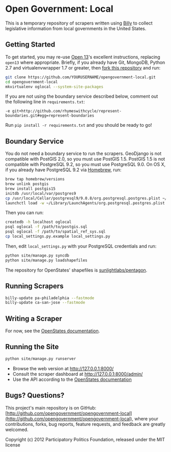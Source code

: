 # Open Government: Local

This is a temporary repository of scrapers written using [Billy](http://billy.readthedocs.org/) to collect legislative information from local governments in the United States.

## Getting Started

To get started, you may re-use [Open 13](https://github.com/opennorth/open13)'s excellent instructions, replacing `open13` where appropriate. Briefly, if you already have Git, MongoDB, Python 2.7 and virtualenvwrapper 1.7 or greater, then [fork this repository](https://github.com/opengovernment/opengovernment-local) and run:

```sh
git clone https://github.com/YOURUSERNAME/opengovernment-local.git
cd opengovernment-local
mkvirtualenv oglocal --system-site-packages
```

If you are not using the boundary service described below, comment out the following line in `requirements.txt`:

```
-e git+http://github.com/rhymeswithcycle/represent-boundaries.git#egg=represent-boundaries
```

Run `pip install -r requirements.txt` and you should be ready to go!

## Boundary Service

You do not need a boundary service to run the scrapers. GeoDjango is not compatible with PostGIS 2.0, so you must use PostGIS 1.5. PostGIS 1.5 is not compatible with PostgreSQL 9.2, so you must use PostgreSQL 9.0. On OS X, if you already have PostgreSQL 9.2 via [Homebrew](http://mxcl.github.com/homebrew/), run:

```sh
brew tap homebrew/versions
brew unlink postgis
brew install postgis15
initdb /usr/local/var/postgres9
cp /usr/local/Cellar/postgresql9/9.0.8/org.postgresql.postgres.plist ~/Library/LaunchAgents/
launchctl load -w ~/Library/LaunchAgents/org.postgresql.postgres.plist
```

Then you can run:

```sh
createdb -h localhost oglocal
psql oglocal -f /path/to/postgis.sql
psql oglocal -f /path/to/spatial_ref_sys.sql
cp local_settings.py.example local_settings.py
```

Then, edit `local_settings.py` with your PostgreSQL credentials and run:

```sh
python site/manage.py syncdb
python site/manage.py loadshapefiles
```

The repository for OpenStates' shapefiles is [sunlightlabs/pentagon](https://github.com/sunlightlabs/pentagon).

## Running Scrapers

```sh
billy-update pa-philadelphia --fastmode
billy-update ca-san-jose --fastmode
```

## Writing a Scraper

For now, see the [OpenStates documentation](http://openstates.org/contributing/).

## Running the Site

```sh
python site/manage.py runserver
```

* Browse the web version at http://127.0.0.1:8000/
* Consult the scraper dashboard at http://127.0.0.1:8000/admin/
* Use the API according to the [OpenStates documentation](http://openstates.org/api/)

## Bugs? Questions?

This project's main repository is on GitHub: [http://github.com/opengovernment/opengovernment-local](http://github.com/opengovernment/opengovernment-local), where your contributions, forks, bug reports, feature requests, and feedback are greatly welcomed.

Copyright (c) 2012 Participatory Politics Foundation, released under the MIT license
